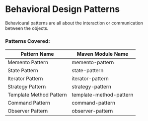 # Behavioral Design Patterns

Behavioural patterns are all about the interaction or communication between the objects.

### Patterns Covered:

| Pattern Name | Maven Module Name |
| ------ | ------ |
| Memento Pattern | memento-pattern |
| State Pattern | state-pattern |
| Iterator Pattern | iterator-pattern |
| Strategy Pattern | strategy-pattern |
| Template Method Pattern | template-method-pattern |
| Command Pattern | command-pattern |
| Observer Pattern | observer-pattern |